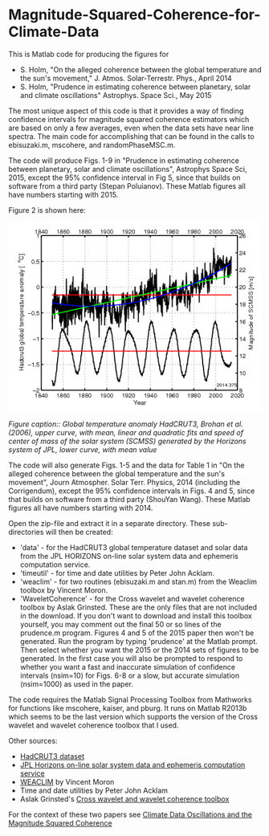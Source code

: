 # Magnitude-Squared-Coherence-for-Climate-Data

This is Matlab code for producing the figures for

* S. Holm, "On the alleged coherence between the global temperature and the sun's movement," J. Atmos. Solar-Terrestr. Phys., April 2014
* S. Holm, "Prudence in estimating coherence between planetary, solar and climate oscillations" Astrophys. Space Sci., May 2015

The most unique aspect of this code is that it provides a way of finding confidence intervals for magnitude squared coherence estimators which are based on only a few averages, even when the data sets have near line spectra. The main code for accomplishing that can be found in the calls to ebisuzaki.m, mscohere, and randomPhaseMSC.m.

The code will produce Figs. 1-9 in "Prudence in estimating coherence between planetary, solar and climate oscillations", Astrophys Space Sci, 2015, except the 95% confidence interval in Fig 5, since that builds on software from a third party (Stepan Poluianov). These Matlab figures all have numbers starting with 2015.

Figure 2 is shown here:

![Image](inputdata.png)

*Figure caption:: Global temperature anomaly HadCRUT3, Brohan et al. (2006), upper curve, with mean, linear and quadratic fits and speed of center of mass of the solar system (SCMSS) generated by the Horizons system of JPL, lower curve, with mean value*

The code will also generate Figs. 1-5 and the data for Table 1 in "On the alleged coherence between the global temperature and the sun's movement", Journ Atmospher. Solar Terr. Physics, 2014 (including the Corrigendum), except the 95% confidence intervals in Figs. 4 and 5, since that builds on software from a third party (ShouYan Wang). These Matlab figures all have numbers starting with 2014.

Open the zip-file and extract it in a separate directory. These sub-directories will then be created:
* 'data' - for the HadCRUT3 global temperature dataset and solar data from the JPL HORIZONS on-line solar system data and ephemeris computation service.
* 'timeutil' - for time and date utilities by Peter John Acklam.
* 'weaclim' - for two routines (ebisuzaki.m and stan.m) from the Weaclim toolbox by Vincent Moron.
* 'WaveletCoherence' - for the Cross wavelet and wavelet coherence toolbox by Aslak Grinsted. These are the only files that are not included in the download. If you don't want to download and install this toolbox yourself, you may comment out the final 50 or so lines of the prudence.m program. Figures 4 and 5 of the 2015 paper then won't be generated.
Run the program by typing 'prudence' at the Matlab prompt. Then select whether you want the 2015 or the 2014 sets of figures to be generated. In the first case you will also be prompted to respond to whether you want a fast and inaccurate simulation of confidence intervals (nsim=10) for Figs. 6-8 or a slow, but accurate simulation (nsim=1000) as used in the paper.

The code requires the Matlab Signal Processing Toolbox from Mathworks for functions like mscohere, kaiser, and pburg. It runs on Matlab R2013b which seems to be the last version which supports the version of the Cross wavelet and wavelet coherence toolbox that I used.

Other sources:
* [HadCRUT3 dataset](https://www.metoffice.gov.uk/hadobs/hadcrut3/)
* [JPL Horizons on-line solar system data and ephemeris computation service](https://ssd.jpl.nasa.gov/horizons/)
* [WEACLIM](https://se.mathworks.com/matlabcentral/fileexchange/10881-weaclim) by Vincent Moron
* Time and date utilities by Peter John Acklam
* Aslak Grinsted's [Cross wavelet and wavelet coherence toolbox](http://grinsted.github.io/wavelet-coherence/)

For the context of these two papers see [Climate Data Oscillations and the Magnitude Squared Coherence](https://www.mn.uio.no/fysikk/english/people/aca/sverre/climate.html)
